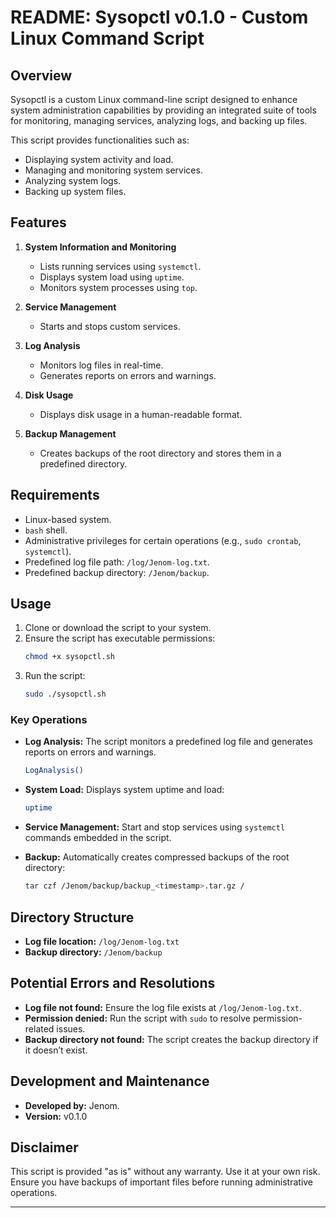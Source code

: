 # README: Sysopctl v0.1.0 - Custom Linux Command Script

## **Overview**
Sysopctl is a custom Linux command-line script designed to enhance system administration capabilities by providing an integrated suite of tools for monitoring, managing services, analyzing logs, and backing up files.

This script provides functionalities such as:
- Displaying system activity and load.
- Managing and monitoring system services.
- Analyzing system logs.
- Backing up system files.

## **Features**
1. **System Information and Monitoring**
   - Lists running services using `systemctl`.
   - Displays system load using `uptime`.
   - Monitors system processes using `top`.

2. **Service Management**
   - Starts and stops custom services.

3. **Log Analysis**
   - Monitors log files in real-time.
   - Generates reports on errors and warnings.

4. **Disk Usage**
   - Displays disk usage in a human-readable format.

5. **Backup Management**
   - Creates backups of the root directory and stores them in a predefined directory.

## **Requirements**
- Linux-based system.
- `bash` shell.
- Administrative privileges for certain operations (e.g., `sudo crontab`, `systemctl`).
- Predefined log file path: `/log/Jenom-log.txt`.
- Predefined backup directory: `/Jenom/backup`.

## **Usage**
1. Clone or download the script to your system.
2. Ensure the script has executable permissions:
   ```bash
   chmod +x sysopctl.sh
   ```
3. Run the script:
   ```bash
   sudo ./sysopctl.sh
   ```

### **Key Operations**
- **Log Analysis:**
  The script monitors a predefined log file and generates reports on errors and warnings.
  
  ```bash
  LogAnalysis()
  ```

- **System Load:**
  Displays system uptime and load:
  ```bash
  uptime
  ```

- **Service Management:**
  Start and stop services using `systemctl` commands embedded in the script.

- **Backup:**
  Automatically creates compressed backups of the root directory:
  ```bash
  tar czf /Jenom/backup/backup_<timestamp>.tar.gz /
  ```

## **Directory Structure**
- **Log file location:** `/log/Jenom-log.txt`
- **Backup directory:** `/Jenom/backup`

## **Potential Errors and Resolutions**
- **Log file not found:** Ensure the log file exists at `/log/Jenom-log.txt`.
- **Permission denied:** Run the script with `sudo` to resolve permission-related issues.
- **Backup directory not found:** The script creates the backup directory if it doesn’t exist.

## **Development and Maintenance**
- **Developed by:** Jenom.
- **Version:** v0.1.0

## **Disclaimer**
This script is provided "as is" without any warranty. Use it at your own risk. Ensure you have backups of important files before running administrative operations.

---

